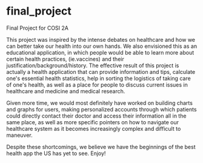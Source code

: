 # final_project
Final Project for COSI 2A

This project was inspired by the intense debates on healthcare and how we can better take our health into our own hands. 
We also envisioned this as an educational application, in which people would be able to learn more about certain health practices,
(ie.vaccines) and their justification/background/history. 
The effective result of this project is actually a health application that can provide information and tips, 
calculate one's essential health statistics, help in sorting the logistics of taking care of one's health, 
as well as a place for people to discuss current issues in healthcare and medicine and medical research. 

Given more time, we would most definitely have worked on building charts and graphs for users, 
making personalized accounts through which patients could directly contact their doctor and access their information all in the same place, 
as well as more specific pointers on how to navigate our healthcare system as it becomes increasingly complex and difficult to maneuver. 

Despite these shortcomings, we believe we have the beginnings of the best health app the US has yet to see. 
Enjoy! 
